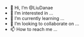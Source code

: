 - 👋 Hi, I’m @LiuDanae
- 👀 I’m interested in ...
- 🌱 I’m currently learning ...
- 💞️ I’m looking to collaborate on ...
- 📫 How to reach me ...

<!---
LiuDanae/LiuDanae is a ✨ special ✨ repository because its `README.md` (this file) appears on your GitHub profile.
You can click the Preview link to take a look at your changes.
--->
